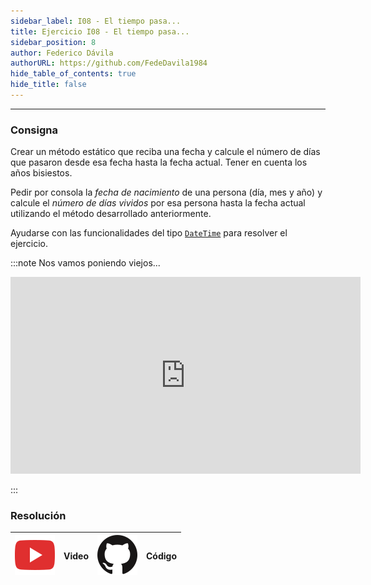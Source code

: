 ```yaml
---
sidebar_label: I08 - El tiempo pasa...
title: Ejercicio I08 - El tiempo pasa...
sidebar_position: 8
author: Federico Dávila
authorURL: https://github.com/FedeDavila1984
hide_table_of_contents: true
hide_title: false
---
```

---
### Consigna
Crear un método estático que reciba una fecha y calcule el número de días que pasaron desde esa fecha hasta la fecha actual. Tener en cuenta los años bisiestos. 

Pedir por consola la *fecha de nacimiento* de una persona (día, mes y año) y calcule el *número de días vividos* por esa persona hasta la fecha actual utilizando el método desarrollado anteriormente.

Ayudarse con las funcionalidades del tipo [`DateTime`](https://docs.microsoft.com/en-us/dotnet/api/system.datetime?view=net-5.0) para resolver el ejercicio.

:::note Nos vamos poniendo viejos...

<iframe width="560" height="315" src="https://www.youtube.com/embed/ASYBQTcBEXg" title="YouTube video player" frameborder="0" allow="accelerometer; autoplay; clipboard-write; encrypted-media; gyroscope; picture-in-picture" allowfullscreen></iframe>

:::

### Resolución
| ![img](/base/youtube.svg) | Video | ![img](/base/github.svg) | Código |
| :-----------------------: | :---: | :----------------------: | :----: |
